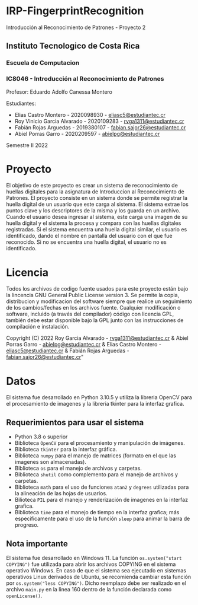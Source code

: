 # IRP-FingerprintRecognition
Introducción al Reconocimiento de Patrones - Proyecto 2

## Instituto Tecnologico de Costa Rica
### Escuela de Computacion

### IC8046 - Introducción al Reconocimiento de Patrones

Profesor: Eduardo Adolfo Canessa Montero

Estudiantes: 
+ Elias Castro Montero - 2020098930 - eliasc5@estudiantec.cr
+ Roy Vinicio Garcia Alvarado - 2020109283 - rvga1311@estudiantec.cr
+ Fabián Rojas Arguedas - 2019380107 - fabian.sajor26@estudiantec.cr
+ Abiel Porras Garro - 2020209597 - abielpg@estudiantec.cr

Semestre II 2022

# Proyecto

El objetivo de este proyecto es crear un sistema de reconocimiento de huellas digitales para la asignatura de Introduccion al Reconocimiento de Patrones. El proyecto consiste en un sistema donde se permite registrar la huella digital de un usuario que este carga al sistema. El sistema extrae los puntos clave y los descriptores de la misma y los guarda en un archivo. Cuando el usuario desea ingresar al sistema, este carga una imagen de su huella digital y el sistema la procesa y compara con las huellas digitales registradas. Si el sistema encuentra una huella digital similar, el usuario es identificado, dando el nombre en pantalla del usuario con el que fue reconocido. Si no se encuentra una huella digital, el usuario no es identificado.

# Licencia

Todos los archivos de codigo fuente usados para este proyecto están bajo la lincencia GNU General Public License version 3. Se permite la copia, distribucion y modificacion del software siempre que realice un seguimiento de los cambios/fechas en los archivos fuente. Cualquier modificación o software, incluido (a través del compilador) código con licencia GPL, también debe estar disponible bajo la GPL junto con las instrucciones de compilación e instalación.

Copyright (C) 2022  Roy Garcia Alvarado - rvga1311@estudiantec.cr & Abiel Porras Garro - abielpg@estudiantec.cr & Elias Castro Montero - eliasc5@estudiantec.cr & Fabián Rojas Arguedas - fabian.sajor26@estudiantec.cr"

# Datos
El sistema fue desarrollado en Python 3.10.5 y utiliza la libreria OpenCV para el procesamiento de imagenes y la libreria tkinter para la interfaz grafica.

## Requerimientos para usar el sistema
+ Python 3.8 o superior
+ Biblioteca ```OpenCV``` para el procesamiento y manipulación de imágenes.
+ Biblioteca ```tkinter``` para la interfaz gráfica.
+ Biblioteca ```numpy``` para el manejo de matrices (formato en el que las imagenes son almacenadas).
+ Biblioteca ```os``` para el manejo de archivos y carpetas.
+ Biblioteca ```shutil``` como complemento para el manejo de archivos y carpetas.
+ Biblioteca ```math``` para el uso de funciones ```atan2``` y ```degrees```  utilizadas para la alineación de las hojas de usuarios.
+ Bilioteca ```PIL``` para el manejo y renderización de imagenes en la interfaz grafica.
+ Biblioteca ```time``` para el manejo de tiempo en la interfaz grafica; más especificamente para el uso de la función ```sleep``` para animar la barra de progreso.

## Nota importante
El sistema fue desarrollado en Windows 11. La función ```os.system("start COPYING")``` fue utilizada para abrir los archivos COPYING  en el sistema operativo Windows. En caso de que el sistema sea ejecutado en sistemas operativos Linux derivados de Ubuntu, se recomienda cambiar esta función por ```os.system("less COPYING")```. Dicho reemplazo debe ser realizado en el archivo ```main.py``` en la linea 160 dentro de la función declarada como ```openLicense()```.
